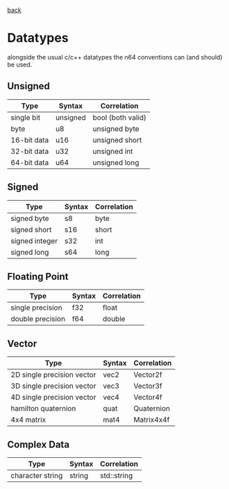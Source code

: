 [back](index.md)

# Datatypes

alongside the usual c/c++ datatypes the n64 conventions can (and should) be used.


## Unsigned

| Type | Syntax | Correlation |
|-|-|-|
|single bit|unsigned|bool (both valid)|
|byte|u8|unsigned byte|
|16-bit data|u16|unsigned short|
|32-bit data|u32|unsigned int|
|64-bit data|u64|unsigned long|


## Signed

| Type | Syntax | Correlation |
|-|-|-|
|signed byte|s8|byte|
|signed short|s16|short|
|signed integer|s32|int|
|signed long|s64|long|


## Floating Point

| Type | Syntax | Correlation |
|-|-|-|
|single precision|f32|float|
|double precision|f64|double|


## Vector

| Type | Syntax | Correlation |
|-|-|-|
|2D single precision vector|vec2|Vector2f|
|3D single precision vector|vec3|Vector3f|
|4D single precision vector|vec4|Vector4f|
|hamilton quaternion|quat|Quaternion|
|4x4 matrix|mat4|Matrix4x4f|


## Complex Data

| Type | Syntax | Correlation |
|-|-|-|
|character string|string|std::string|
